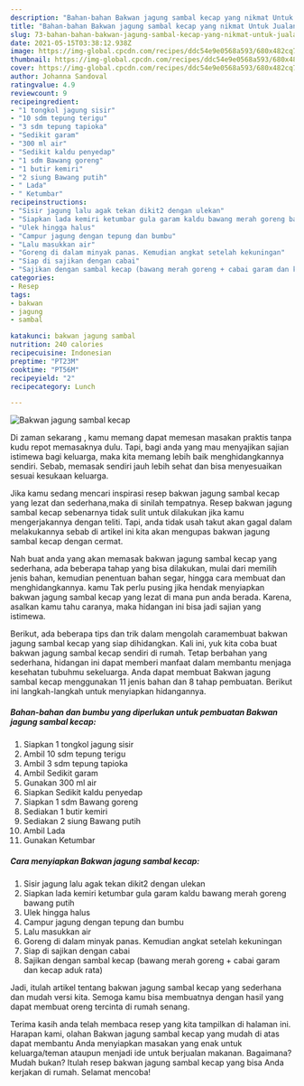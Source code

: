 ```yaml
---
description: "Bahan-bahan Bakwan jagung sambal kecap yang nikmat Untuk Jualan"
title: "Bahan-bahan Bakwan jagung sambal kecap yang nikmat Untuk Jualan"
slug: 73-bahan-bahan-bakwan-jagung-sambal-kecap-yang-nikmat-untuk-jualan
date: 2021-05-15T03:38:12.938Z
image: https://img-global.cpcdn.com/recipes/ddc54e9e0568a593/680x482cq70/bakwan-jagung-sambal-kecap-foto-resep-utama.jpg
thumbnail: https://img-global.cpcdn.com/recipes/ddc54e9e0568a593/680x482cq70/bakwan-jagung-sambal-kecap-foto-resep-utama.jpg
cover: https://img-global.cpcdn.com/recipes/ddc54e9e0568a593/680x482cq70/bakwan-jagung-sambal-kecap-foto-resep-utama.jpg
author: Johanna Sandoval
ratingvalue: 4.9
reviewcount: 9
recipeingredient:
- "1 tongkol jagung sisir"
- "10 sdm tepung terigu"
- "3 sdm tepung tapioka"
- "Sedikit garam"
- "300 ml air"
- "Sedikit kaldu penyedap"
- "1 sdm Bawang goreng"
- "1 butir kemiri"
- "2 siung Bawang putih"
- " Lada"
- " Ketumbar"
recipeinstructions:
- "Sisir jagung lalu agak tekan dikit2 dengan ulekan"
- "Siapkan lada kemiri ketumbar gula garam kaldu bawang merah goreng bawang putih"
- "Ulek hingga halus"
- "Campur jagung dengan tepung dan bumbu"
- "Lalu masukkan air"
- "Goreng di dalam minyak panas. Kemudian angkat setelah kekuningan"
- "Siap di sajikan dengan cabai"
- "Sajikan dengan sambal kecap (bawang merah goreng + cabai garam dan kecap aduk rata)"
categories:
- Resep
tags:
- bakwan
- jagung
- sambal

katakunci: bakwan jagung sambal 
nutrition: 240 calories
recipecuisine: Indonesian
preptime: "PT23M"
cooktime: "PT56M"
recipeyield: "2"
recipecategory: Lunch

---
```



![Bakwan jagung sambal kecap](https://img-global.cpcdn.com/recipes/ddc54e9e0568a593/680x482cq70/bakwan-jagung-sambal-kecap-foto-resep-utama.jpg)

Di zaman  sekarang , kamu memang dapat memesan masakan praktis tanpa kudu repot memasaknya dulu. Tapi, bagi anda yang mau menyajikan sajian istimewa bagi keluarga, maka kita memang lebih baik menghidangkannya sendiri. Sebab, memasak sendiri jauh lebih sehat dan bisa menyesuaikan sesuai kesukaan keluarga.

Jika kamu sedang mencari inspirasi resep bakwan jagung sambal kecap yang lezat dan sederhana,maka di sinilah tempatnya. Resep bakwan jagung sambal kecap  sebenarnya tidak sulit untuk dilakukan jika kamu mengerjakannya dengan teliti. Tapi, anda tidak usah takut akan gagal dalam melakukannya 
sebab di artikel ini kita akan mengupas bakwan jagung sambal kecap dengan cermat.  



Nah buat anda yang akan memasak bakwan jagung sambal kecap yang sederhana, ada beberapa tahap yang bisa dilakukan, mulai dari memilih jenis bahan, kemudian penentuan bahan segar, hingga cara membuat dan menghidangkannya. kamu Tak perlu pusing jika hendak menyiapkan bakwan jagung sambal kecap yang lezat di mana pun anda berada. Karena, asalkan kamu  tahu caranya, maka hidangan ini bisa jadi sajian yang istimewa.

Berikut, ada beberapa tips dan trik dalam mengolah caramembuat bakwan jagung sambal kecap yang siap dihidangkan. Kali ini, yuk kita coba buat bakwan jagung sambal kecap sendiri di rumah. Tetap berbahan yang sederhana, hidangan ini dapat memberi manfaat dalam membantu menjaga kesehatan tubuhmu sekeluarga. Anda dapat membuat Bakwan jagung sambal kecap menggunakan 11 jenis bahan dan 8 tahap pembuatan. Berikut ini langkah-langkah untuk menyiapkan hidangannya.

<!--inarticleads1-->

##### Bahan-bahan dan bumbu yang diperlukan untuk pembuatan Bakwan jagung sambal kecap:

1. Siapkan 1 tongkol jagung sisir
1. Ambil 10 sdm tepung terigu
1. Ambil 3 sdm tepung tapioka
1. Ambil Sedikit garam
1. Gunakan 300 ml air
1. Siapkan Sedikit kaldu penyedap
1. Siapkan 1 sdm Bawang goreng
1. Sediakan 1 butir kemiri
1. Sediakan 2 siung Bawang putih
1. Ambil  Lada
1. Gunakan  Ketumbar




<!--inarticleads2-->

##### Cara menyiapkan Bakwan jagung sambal kecap:

1. Sisir jagung lalu agak tekan dikit2 dengan ulekan
1. Siapkan lada kemiri ketumbar gula garam kaldu bawang merah goreng bawang putih
1. Ulek hingga halus
1. Campur jagung dengan tepung dan bumbu
1. Lalu masukkan air
1. Goreng di dalam minyak panas. Kemudian angkat setelah kekuningan
1. Siap di sajikan dengan cabai
1. Sajikan dengan sambal kecap (bawang merah goreng + cabai garam dan kecap aduk rata)




Jadi, itulah artikel tentang  bakwan jagung sambal kecap  yang sederhana dan mudah versi kita. Semoga kamu bisa membuatnya dengan hasil yang dapat membuat oreng tercinta di rumah senang. 

Terima kasih anda telah membaca resep yang kita tampilkan di halaman ini. Harapan kami, olahan  Bakwan jagung sambal kecap yang mudah di atas dapat membantu Anda menyiapkan masakan yang enak untuk keluarga/teman ataupun menjadi ide untuk berjualan makanan. Bagaimana? Mudah bukan? Itulah resep bakwan jagung sambal kecap yang bisa Anda kerjakan di rumah. Selamat mencoba!

